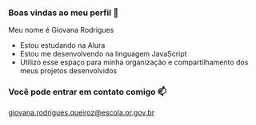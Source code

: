 ### Boas vindas ao meu perfil 💙

Meu nome é Giovana Rodrigues 

- Estou estudando na Alura
- Estou me desenvolvendo na linguagem JavaScript
- Utilizo esse espaço para minha organização e compartilhamento dos meus projetos desenvolvidos

### Você pode entrar em contato comigo 📫

giovana.rodrigues.queiroz@escola.pr.gov.br
